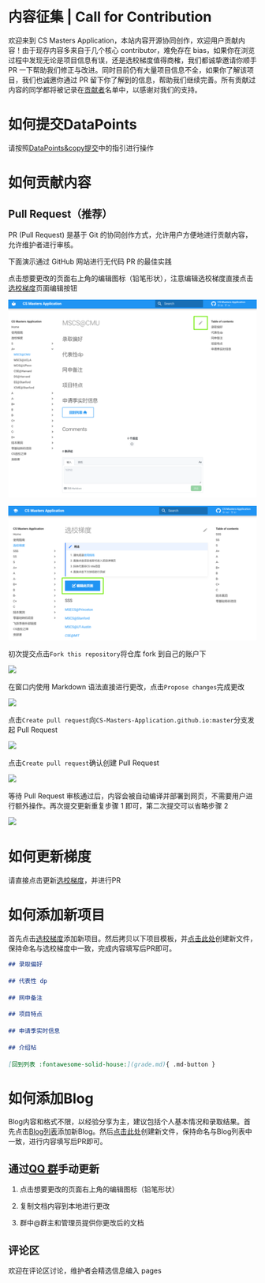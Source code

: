 # 内容征集 | Call for Contribution

欢迎来到 CS Masters Application，本站内容开源协同创作，欢迎用户贡献内容！由于现存内容多来自于几个核心 contributor，难免存在 bias，如果你在浏览过程中发现无论是项目信息有误，还是选校梯度值得商榷，我们都诚挚邀请你顺手 PR 一下帮助我们修正与改进。同时目前仍有大量项目信息不全，如果你了解该项目，我们也诚邀你通过 PR 留下你了解到的信息，帮助我们继续完善。所有贡献过内容的同学都将被记录在[贡献者](contributor.md)名单中，以感谢对我们的支持。

# 如何提交DataPoints

请按照[DataPoints&copy提交](submit.md)中的指引进行操作

# 如何贡献内容

## Pull Request（推荐）

PR (Pull Request) 是基于 Git 的协同创作方式，允许用户方便地进行贡献内容，允许维护者进行审核。

下面演示通过 GitHub 网站进行无代码 PR 的最佳实践

点击想要更改的页面右上角的编辑图标（铅笔形状），注意编辑选校梯度直接点击[选校梯度](grade.md)页面编辑按钮

   ![](images/1.png)

   ![](images/1-1.png)

初次提交点击`Fork this repository`将仓库 fork 到自己的账户下

   ![](images/2.png)

在窗口内使用 Markdown 语法直接进行更改，点击`Propose changes`完成更改

   ![](images/3.png)

点击`Create pull request`向`CS-Masters-Application.github.io:master`分支发起 Pull Request

   ![](images/4.png)

点击`Create pull request`确认创建 Pull Request

   ![](images/5.png)

等待 Pull Request 审核通过后，内容会被自动编译并部署到网页，不需要用户进行额外操作。再次提交更新重复步骤 1 即可，第二次提交可以省略步骤 2

   ![](images/6.png)

# 如何更新梯度

请直接点击更新[选校梯度](https://github.com/csmsapp/csmsapp.github.io/edit/master/programs_list.yml)，并进行PR

# 如何添加新项目

首先点击[选校梯度](https://github.com/csmsapp/csmsapp.github.io/edit/master/programs_list.yml)添加新项目。然后拷贝以下项目模板，并[点击此处](https://github.com/csmsapp/csmsapp.github.io/new/master/docs)创建新文件，保持命名与选校梯度中一致，完成内容填写后PR即可。

``` markdown title="新项目模板"
## 录取偏好

## 代表性 dp

## 网申备注

## 项目特点

## 申请季实时信息

## 介绍帖

[回到列表 :fontawesome-solid-house:](grade.md){ .md-button }

```

# 如何添加Blog

Blog内容和格式不限，以经验分享为主，建议包括个人基本情况和录取结果。首先点击[Blog列表](https://github.com/csmsapp/csmsapp.github.io/edit/master/blogs_list.yml)添加新Blog。然后[点击此处](https://github.com/csmsapp/csmsapp.github.io/new/master/docs)创建新文件，保持命名与Blog列表中一致，进行内容填写后PR即可。

## 通过[QQ 群](https://jq.qq.com/?_wv=1027&k=Ikr0DObs)手动更新

1. 点击想要更改的页面右上角的编辑图标（铅笔形状）

2. 复制文档内容到本地进行更改

3. 群中@群主和管理员提供你更改后的文档

## 评论区

欢迎在评论区讨论，维护者会精选信息编入 pages
